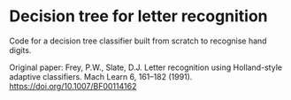 # Decision tree for letter recognition

Code for a decision tree classifier built from scratch to recognise hand digits. 

Original paper: Frey, P.W., Slate, D.J. Letter recognition using Holland-style adaptive classifiers. Mach Learn 6, 161–182 (1991). https://doi.org/10.1007/BF00114162

